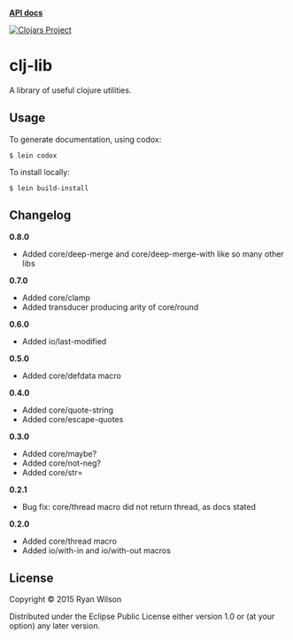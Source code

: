 **[API docs](http://rwilson.github.io/clj-lib/)**

[![Clojars Project](http://clojars.org/rwilson/clj-lib/latest-version.svg)](http://clojars.org/rwilson/clj-lib)

# clj-lib

A library of useful clojure utilities.

## Usage

To generate documentation, using codox:
```
$ lein codox
```

To install locally:
```
$ lein build-install
```

## Changelog

**0.8.0**
 * Added core/deep-merge and core/deep-merge-with like so many other libs

**0.7.0**
* Added core/clamp
* Added transducer producing arity of core/round

**0.6.0**
* Added io/last-modified 

**0.5.0**
* Added core/defdata macro

**0.4.0**
* Added core/quote-string
* Added core/escape-quotes

**0.3.0**
* Added core/maybe?
* Added core/not-neg?
* Added core/str=

**0.2.1**
* Bug fix: core/thread macro did not return thread, as docs stated 

**0.2.0** 
* Added core/thread macro 
* Added io/with-in and io/with-out macros

## License

Copyright © 2015 Ryan Wilson

Distributed under the Eclipse Public License either version 1.0 or (at
your option) any later version.
